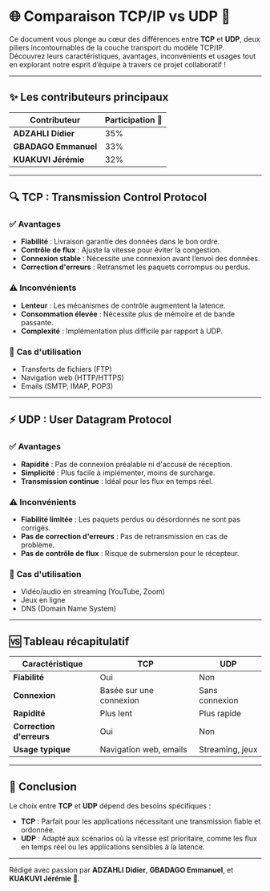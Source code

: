 
# 🌐 Comparaison TCP/IP vs UDP 🚀

Ce document vous plonge au cœur des différences entre **TCP** et **UDP**, deux piliers incontournables de la couche transport du modèle TCP/IP. Découvrez leurs caractéristiques, avantages, inconvénients et usages tout en explorant notre esprit d’équipe à travers ce projet collaboratif !

---

## ✨ Les contributeurs principaux  

| Contributeur          | Participation 🌟 |
|-----------------------|------------------|
| **ADZAHLI Didier**    | 35%             |
| **GBADAGO Emmanuel**  | 33%             |
| **KUAKUVI Jérémie**   | 32%             |


---

## 🔍 TCP : Transmission Control Protocol

### ✅ **Avantages**
- **Fiabilité** : Livraison garantie des données dans le bon ordre.
- **Contrôle de flux** : Ajuste la vitesse pour éviter la congestion.
- **Connexion stable** : Nécessite une connexion avant l’envoi des données.
- **Correction d'erreurs** : Retransmet les paquets corrompus ou perdus.

### ⚠️ **Inconvénients**
- **Lenteur** : Les mécanismes de contrôle augmentent la latence.
- **Consommation élevée** : Nécessite plus de mémoire et de bande passante.
- **Complexité** : Implémentation plus difficile par rapport à UDP.

### 🌟 **Cas d'utilisation**
- Transferts de fichiers (FTP)
- Navigation web (HTTP/HTTPS)
- Emails (SMTP, IMAP, POP3)

---

## ⚡ UDP : User Datagram Protocol

### ✅ **Avantages**
- **Rapidité** : Pas de connexion préalable ni d'accusé de réception.
- **Simplicité** : Plus facile à implémenter, moins de surcharge.
- **Transmission continue** : Idéal pour les flux en temps réel.

### ⚠️ **Inconvénients**
- **Fiabilité limitée** : Les paquets perdus ou désordonnés ne sont pas corrigés.
- **Pas de correction d'erreurs** : Pas de retransmission en cas de problème.
- **Pas de contrôle de flux** : Risque de submersion pour le récepteur.

### 🌟 **Cas d'utilisation**
- Vidéo/audio en streaming (YouTube, Zoom)
- Jeux en ligne
- DNS (Domain Name System)

---

## 🆚 Tableau récapitulatif

| Caractéristique        | TCP                     | UDP                     |
|------------------------|-------------------------|-------------------------|
| **Fiabilité**           | Oui                     | Non                     |
| **Connexion**           | Basée sur une connexion | Sans connexion          |
| **Rapidité**            | Plus lent               | Plus rapide             |
| **Correction d'erreurs**| Oui                     | Non                     |
| **Usage typique**       | Navigation web, emails  | Streaming, jeux         |

---

## 🎯 Conclusion
Le choix entre **TCP** et **UDP** dépend des besoins spécifiques :  
- **TCP** : Parfait pour les applications nécessitant une transmission fiable et ordonnée.  
- **UDP** : Adapté aux scénarios où la vitesse est prioritaire, comme les flux en temps réel ou les applications sensibles à la latence.  

---

Rédigé avec passion par **ADZAHLI Didier**, **GBADAGO Emmanuel**, et **KUAKUVI Jérémie** 🎉.
```
